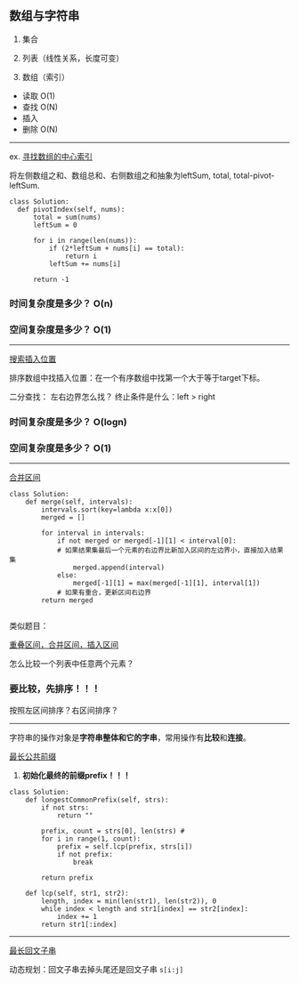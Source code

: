 ## 数组与字符串

1. 集合

2. 列表（线性关系，长度可变）

3. 数组（索引）

- 读取 O(1)
- 查找 O(N)
- 插入 
- 删除 O(N)

---

ex. [寻找数组的中心索引](https://leetcode-cn.com/problems/find-pivot-index/)

将左侧数组之和、数组总和、右侧数组之和抽象为leftSum, total, total-pivot-leftSum. 

```
class Solution:
  def pivotIndex(self, nums):
      total = sum(nums)
      leftSum = 0
      
      for i in range(len(nums)):
          if (2*leftSum + nums[i] == total):
              return i
          leftSum += nums[i]
      
      return -1
```

### 时间复杂度是多少？ O(n)

### 空间复杂度是多少？ O(1) 

---

[搜索插入位置](https://leetcode-cn.com/problems/search-insert-position/)

排序数组中找插入位置：在一个有序数组中找第一个大于等于target下标。 

二分查找：
左右边界怎么找？
终止条件是什么：left > right 

### 时间复杂度是多少？ O(logn)
### 空间复杂度是多少？ O(1)

---

[合并区间](https://leetcode-cn.com/problems/merge-intervals/)

```
class Solution:
    def merge(self, intervals):
        intervals.sort(key=lambda x:x[0])
        merged = []
        
        for interval in intervals:
            if not merged or merged[-1][1] < interval[0]:
            # 如果结果集最后一个元素的右边界比新加入区间的左边界小，直接加入结果集
                merged.append(interval)
            else:
                merged[-1][1] = max(merged[-1][1], interval[1])
            # 如果有重合，更新区间右边界
        return merged
        
```

类似题目：

[重叠区间，合并区间，插入区间](https://mp.weixin.qq.com/s/ioUlNa4ZToCrun3qb4y4Ow)


怎么比较一个列表中任意两个元素？

### 要比较，先排序！！！

按照左区间排序？右区间排序？

---

字符串的操作对象是**字符串整体和它的字串**，常用操作有**比较**和**连接**。 

[最长公共前缀](https://leetcode-cn.com/problems/longest-common-prefix/)

1. **初始化最终的前缀prefix！！！**

```
class Solution:
    def longestCommonPrefix(self, strs):
        if not strs:
            return ""
            
        prefix, count = strs[0], len(strs) # 
        for i in range(1, count):
            prefix = self.lcp(prefix, strs[i])
            if not prefix:
                break
        
        return prefix
    
    def lcp(self, str1, str2):
        length, index = min(len(str1), len(str2)), 0
        while index < length and str1[index] == str2[index]:
            index += 1
        return str1[:index]
```
---

[最长回文子串](https://leetcode-cn.com/problems/longest-palindromic-substring/)

动态规划：回文子串去掉头尾还是回文子串 `s[i:j]`









